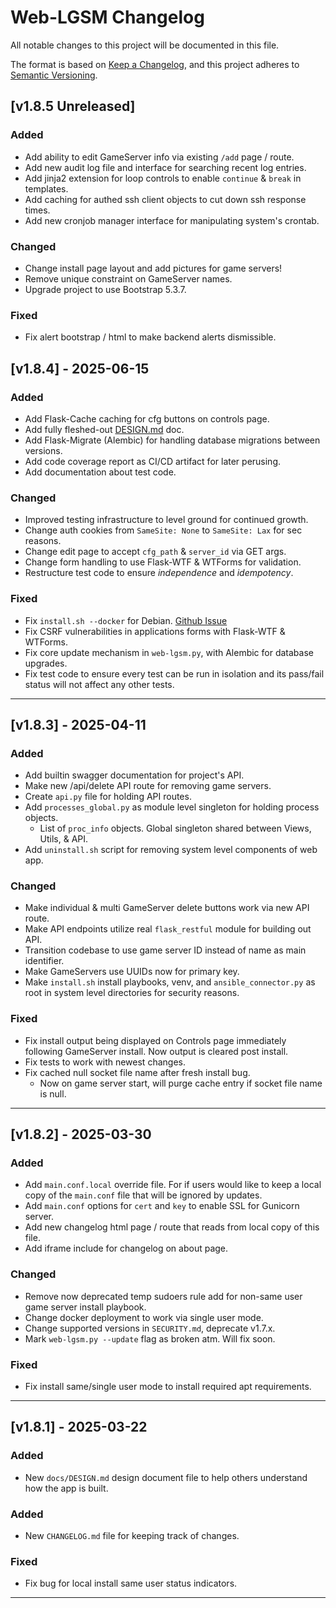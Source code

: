 # Web-LGSM Changelog

All notable changes to this project will be documented in this file.

The format is based on [Keep a Changelog](https://keepachangelog.com/en/1.0.0/),
and this project adheres to [Semantic Versioning](https://semver.org/spec/v2.0.0.html).

## [v1.8.5 Unreleased]

### Added

- Add ability to edit GameServer info via existing `/add` page / route.
- Add new audit log file and interface for searching recent log entries.
- Add jinja2 extension for loop controls to enable `continue` & `break` in templates.
- Add caching for authed ssh client objects to cut down ssh response times.
- Add new cronjob manager interface for manipulating system's crontab.

### Changed

- Change install page layout and add pictures for game servers!
- Remove unique constraint on GameServer names.
- Upgrade project to use Bootstrap 5.3.7.

### Fixed

- Fix alert bootstrap / html to make backend alerts dismissible.

## [v1.8.4] - 2025-06-15

### Added

- Add Flask-Cache caching for cfg buttons on controls page.
- Add fully fleshed-out [DESIGN.md](https://github.com/BlueSquare23/web-lgsm/blob/master/docs/DESIGN.md) doc.
- Add Flask-Migrate (Alembic) for handling database migrations between versions.
- Add code coverage report as CI/CD artifact for later perusing.
- Add documentation about test code.

### Changed

- Improved testing infrastructure to level ground for continued growth.
- Change auth cookies from `SameSite: None` to `SameSite: Lax` for sec reasons.
- Change edit page to accept `cfg_path` & `server_id` via GET args.
- Change form handling to use Flask-WTF & WTForms for validation.
- Restructure test code to ensure _independence_ and _idempotency_.

### Fixed

- Fix `install.sh --docker` for Debian. [Github Issue](https://github.com/BlueSquare23/web-lgsm/issues/41)
- Fix CSRF vulnerabilities in applications forms with Flask-WTF & WTForms.
- Fix core update mechanism in `web-lgsm.py`, with Alembic for database upgrades.
- Fix test code to ensure every test can be run in isolation and its pass/fail
  status will not affect any other tests.

---

## [v1.8.3] - 2025-04-11

### Added

- Add builtin swagger documentation for project's API.
- Make new /api/delete API route for removing game servers.
- Create `api.py` file for holding API routes.
- Add `processes_global.py` as module level singleton for holding process objects.
  - List of `proc_info` objects. Global singleton shared between Views, Utils, & API.
- Add `uninstall.sh` script for removing system level components of web app.

### Changed

- Make individual & multi GameServer delete buttons work via new API route.
- Make API endpoints utilize real `flask_restful` module for building out API.
- Transition codebase to use game server ID instead of name as main identifier.
- Make GameServers use UUIDs now for primary key.
- Make `install.sh` install playbooks, venv, and `ansible_connector.py` as root
  in system level directories for security reasons.

### Fixed

- Fix install output being displayed on Controls page immediately following
  GameServer install. Now output is cleared post install.
- Fix tests to work with newest changes.
- Fix cached null socket file name after fresh install bug. 
  - Now on game server start, will purge cache entry if socket file name is null.

---

## [v1.8.2] - 2025-03-30

### Added

- Add `main.conf.local` override file. For if users would like to keep a local
  copy of the `main.conf` file that will be ignored by updates.
- Add `main.conf` options for `cert` and `key` to enable SSL for Gunicorn server.
- Add new changelog html page / route that reads from local copy of this file.
- Add iframe include for changelog on about page.

### Changed

- Remove now deprecated temp sudoers rule add for non-same user game server
  install playbook.
- Change docker deployment to work via single user mode.
- Change supported versions in `SECURITY.md`, deprecate v1.7.x.
- Mark `web-lgsm.py --update` flag as broken atm. Will fix soon.

### Fixed

- Fix install same/single user mode to install required apt requirements.

---

## [v1.8.1] - 2025-03-22

### Added

- New `docs/DESIGN.md` design document file to help others understand how the
  app is built.

### Added

- New `CHANGELOG.md` file for keeping track of changes.

### Fixed

- Fix bug for local install same user status indicators.

---

